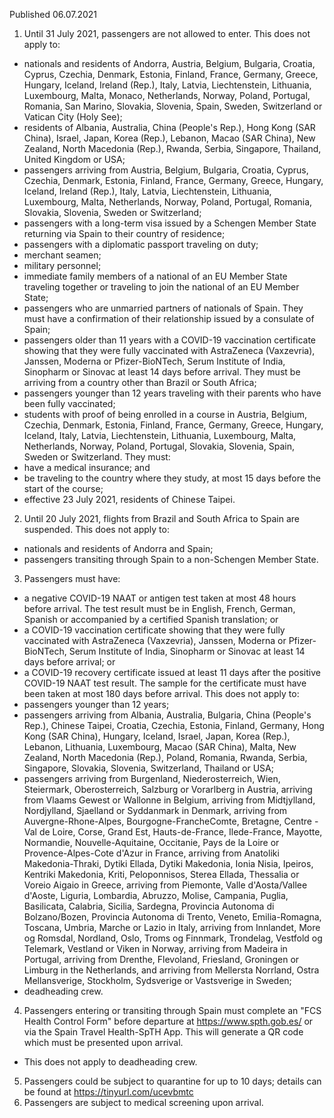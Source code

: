 Published 06.07.2021
1. Until 31 July 2021, passengers are not allowed to enter.
This does not apply to:
- nationals and residents of Andorra, Austria, Belgium, Bulgaria, Croatia, Cyprus, Czechia, Denmark, Estonia, Finland, France, Germany, Greece, Hungary, Iceland, Ireland (Rep.), Italy, Latvia, Liechtenstein, Lithuania, Luxembourg, Malta, Monaco, Netherlands, Norway, Poland, Portugal, Romania, San Marino, Slovakia, Slovenia, Spain, Sweden, Switzerland or Vatican City (Holy See);
- residents of Albania, Australia, China (People's Rep.), Hong Kong (SAR China), Israel, Japan, Korea (Rep.), Lebanon, Macao (SAR China), New Zealand, North Macedonia (Rep.), Rwanda, Serbia, Singapore, Thailand, United Kingdom or USA;
- passengers arriving from Austria, Belgium, Bulgaria, Croatia, Cyprus, Czechia, Denmark, Estonia, Finland, France, Germany, Greece, Hungary, Iceland, Ireland (Rep.), Italy, Latvia, Liechtenstein, Lithuania, Luxembourg, Malta, Netherlands, Norway, Poland, Portugal, Romania, Slovakia, Slovenia, Sweden or Switzerland;
- passengers with a long-term visa issued by a Schengen Member State returning via Spain to their country of residence;
- passengers with a diplomatic passport traveling on duty;
- merchant seamen;
- military personnel;
- immediate family members of a national of an EU Member State traveling together or traveling to join the national of an EU Member State;
- passengers who are unmarried partners of nationals of Spain. They must have a confirmation of their relationship issued by a consulate of Spain;
- passengers older than 11 years with a COVID-19 vaccination certificate showing that they were fully vaccinated with AstraZeneca (Vaxzevria), Janssen, Moderna or Pfizer-BioNTech, Serum Institute of India, Sinopharm or Sinovac at least 14 days before arrival. They must be arriving from a country other than Brazil or South Africa;
- passengers younger than 12 years traveling with their parents who have been fully vaccinated;
- students with proof of being enrolled in a course in Austria, Belgium, Czechia, Denmark, Estonia, Finland, France, Germany, Greece, Hungary, Iceland, Italy, Latvia, Liechtenstein, Lithuania, Luxembourg, Malta, Netherlands, Norway, Poland, Portugal, Slovakia, Slovenia, Spain, Sweden or Switzerland. They must:
- have a medical insurance; and
- be traveling to the country where they study, at most 15 days before the start of the course;
- effective 23 July 2021, residents of Chinese Taipei.
2. Until 20 July 2021, flights from Brazil and South Africa to Spain are suspended.
This does not apply to:
- nationals and residents of Andorra and Spain;
- passengers transiting through Spain to a non-Schengen Member State.
3. Passengers must have:
- a negative COVID-19 NAAT or antigen test taken at most 48 hours before arrival. The test result must be in English, French, German, Spanish or accompanied by a certified Spanish translation; or
- a COVID-19 vaccination certificate showing that they were fully vaccinated with AstraZeneca (Vaxzevria), Janssen, Moderna or Pfizer-BioNTech, Serum Institute of India, Sinopharm or Sinovac at least 14 days before arrival; or
- a COVID-19 recovery certificate issued at least 11 days after the positive COVID-19 NAAT test result. The sample for the certificate must have been taken at most 180 days before arrival.
This does not apply to:
- passengers younger than 12 years;
- passengers arriving from Albania, Australia, Bulgaria, China (People's Rep.), Chinese Taipei, Croatia, Czechia, Estonia, Finland, Germany, Hong Kong (SAR China), Hungary, Iceland, Israel, Japan, Korea (Rep.), Lebanon, Lithuania, Luxembourg, Macao (SAR China), Malta, New Zealand, North Macedonia (Rep.), Poland, Romania, Rwanda, Serbia, Singapore, Slovakia, Slovenia, Switzerland, Thailand or USA;
- passengers arriving from Burgenland, Niederosterreich, Wien, Steiermark, Oberosterreich, Salzburg or Vorarlberg in Austria, arriving from Vlaams Gewest or Wallonne in Belgium, arriving from Midtjylland, Nordjylland, Sjaelland or Syddanmark in Denmark, arriving from Auvergne-Rhone-Alpes, Bourgogne-FrancheComte, Bretagne, Centre - Val de Loire, Corse, Grand Est, Hauts-de-France, Ilede-France, Mayotte, Normandie, Nouvelle-Aquitaine, Occitanie, Pays de la Loire or Provence-Alpes-Cote d'Azur in France, arriving from Anatoliki Makedonia-Thraki, Dytiki Ellada, Dytiki Makedonia, Ionia Nisia, Ipeiros, Kentriki Makedonia, Kriti, Peloponnisos, Sterea Ellada, Thessalia or Voreio Aigaio in Greece, arriving from Piemonte, Valle d'Aosta/Vallee d'Aoste, Liguria, Lombardia, Abruzzo, Molise, Campania, Puglia, Basilicata, Calabria, Sicilia, Sardegna, Provincia Autonoma di Bolzano/Bozen, Provincia Autonoma di Trento, Veneto, Emilia-Romagna, Toscana, Umbria, Marche or Lazio in Italy, arriving from Innlandet, More og Romsdal, Nordland, Oslo, Troms og Finnmark, Trondelag, Vestfold og Telemark, Vestland or Viken in Norway, arriving from Madeira in Portugal, arriving from Drenthe, Flevoland, Friesland, Groningen or Limburg in the Netherlands, and arriving from Mellersta Norrland, Ostra Mellansverige, Stockholm, Sydsverige or Vastsverige in Sweden;
- deadheading crew.
4. Passengers entering or transiting through Spain must complete an "FCS Health Control Form" before departure at <a href="https://www.spth.gob.es/">https://www.spth.gob.es/</a> or via the Spain Travel Health-SpTH App. This will generate a QR code which must be presented upon arrival.
- This does not apply to deadheading crew.
5. Passengers could be subject to quarantine for up to 10 days; details can be found at <a href="https://tinyurl.com/ucevbmtc">https://tinyurl.com/ucevbmtc</a> 
6. Passengers are subject to medical screening upon arrival.

